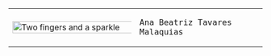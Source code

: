 <table>
  <tr>
    <td style="width: 50%;">
      <img scr="https://github.com/anabeatm/anabeatm/blob/main/baixados%20(1).jpg" alt="Two fingers and a sparkle" style="width: 200%; border: none;"/>
    </td>
    <td style="width: 50%; vertical-align: top;">
      <p style="font-family: monospace; font-size: 16px;">
        Ana Beatriz Tavares Malaquias
      </p>
    </td>
  </tr>
</table>
